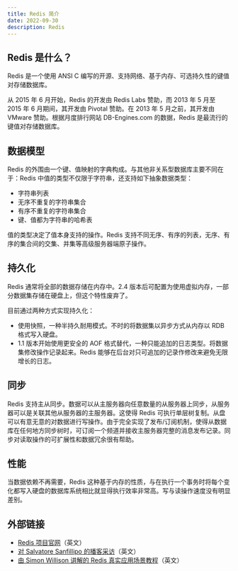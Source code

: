 ```yaml
---
title: Redis 简介
date: 2022-09-30
description: Redis
---
```


## Redis 是什么？

Redis 是一个使用 ANSI C 编写的开源、支持网络、基于内存、可选持久性的键值对存储数据库。

从 2015 年 6 月开始，Redis 的开发由 Redis Labs 赞助，而 2013 年 5 月至 2015 年 6 月期间，其开发由 Pivotal 赞助。在 2013 年 5 月之前，其开发由 VMware 赞助。根据月度排行网站 DB-Engines.com 的数据，Redis 是最流行的键值对存储数据库。

## 数据模型

Redis 的外围由一个键、值映射的字典构成。与其他非关系型数据库主要不同在于：Redis 中值的类型不仅限于字符串，还支持如下抽象数据类型：

- 字符串列表
- 无序不重复的字符串集合
- 有序不重复的字符串集合
- 键、值都为字符串的哈希表

值的类型决定了值本身支持的操作。Redis 支持不同无序、有序的列表，无序、有序的集合间的交集、并集等高级服务器端原子操作。

## 持久化

Redis 通常将全部的数据存储在内存中。2.4 版本后可配置为使用虚拟内存，一部分数据集存储在硬盘上，但这个特性废弃了。

目前通过两种方式实现持久化：

- 使用快照，一种半持久耐用模式。不时的将数据集以异步方式从内存以 RDB 格式写入硬盘。
- 1.1 版本开始使用更安全的 AOF 格式替代，一种只能追加的日志类型。将数据集修改操作记录起来。Redis 能够在后台对只可追加的记录作修改来避免无限增长的日志。

## 同步

Redis 支持主从同步。数据可以从主服务器向任意数量的从服务器上同步，从服务器可以是关联其他从服务器的主服务器。这使得 Redis 可执行单层树复制。从盘可以有意无意的对数据进行写操作。由于完全实现了发布/订阅机制，使得从数据库在任何地方同步树时，可订阅一个频道并接收主服务器完整的消息发布记录。同步对读取操作的可扩展性和数据冗余很有帮助。

## 性能

当数据依赖不再需要，Redis 这种基于内存的性质，与在执行一个事务时将每个变化都写入硬盘的数据库系统相比就显得执行效率非常高。写与读操作速度没有明显差别。

## 外部链接

- [Redis 项目官网](http://redis.io/)（英文）
- [对 Salvatore Sanfillipo 的播客采访](https://web.archive.org/web/20110221132131/http://thechangelog.com/post/2801342864/episode-0-4-5-redis-with-salvatore-sanfilippo)（英文）
- [由 Simon Willison 讲解的 Redis 真实应用场景教程](https://web.archive.org/web/20121225104309/http://simonwillison.net/static/2010/redis-tutorial/)（英文）
